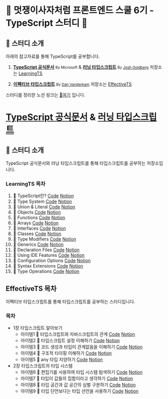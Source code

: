 # 🦁 멋쟁이사자처럼 프론트엔드 스쿨 6기 - TypeScript 스터디 🦁

## 📌 스터디 소개

아래의 참고자료를 통해 TypeScript를 공부합니다.

1. **[TypeScript 공식문서](https://www.typescriptlang.org/)** <small>By Microsoft</small> & **[러닝 타입스크립트](https://www.learningtypescript.com/)** <small>By [Josh Goldberg](https://github.com/LearningTypeScript/site)</small>
   저장소는 [LearningTS]()

2. **[이펙티브 타입스크립트](https://effectivetypescript.com/)** <small>By [Dan Vanderkam](https://github.com/danvk/effective-typescript)</small>
   저장소는 [EffectiveTS]()

스터디를 정리한 노션 링크는 [🔗여기](https://likeliontypescript.notion.site/TypeScript-Study-127774cf21d144b6ac2e1c46760dbd23?pvs=4) 입니다.

# **[TypeScript 공식문서](https://www.typescriptlang.org/)** & **[러닝 타입스크립트](https://www.learningtypescript.com/)**

## 📌 스터디 소개

TypeScript 공식문서와 러닝 타입스크립트를 통해 타입스크립트를 공부하는 저장소입니다.

### LearningTS 목차

1. 📝 TypeScript란? [Code](https://github.com/ryudg/TypeScriptStudy/tree/main/LearningTS/01.HelloTS) [Notion](https://www.notion.so/likeliontypescript/1-TypeScript-a1fd13a8db224ff0b62f121973626601)
2. 📝 Type System [Code](https://github.com/ryudg/TypeScriptStudy/tree/main/LearningTS/02.TypeSystem) [Notion](https://www.notion.so/likeliontypescript/2-Type-System-625d500d19dd4618a24fc35e42675569)
3. 📝 Union & Literal [Code](https://github.com/ryudg/TypeScriptStudy/tree/main/LearningTS/03.UnionsAndLiterals) [Notion](https://www.notion.so/likeliontypescript/3-7de8e0bd99cd431ea36b5a492cf701cd)
4. 📝 Objects [Code](https://github.com/ryudg/TypeScriptStudy/tree/main/LearningTS/04.Object) [Notion](https://www.notion.so/likeliontypescript/4-e90617d20abe4565a44b62e4b2791fe4)
5. 📝 Functions [Code](https://github.com/ryudg/TypeScriptStudy/tree/main/LearningTS/05.Function) [Notion](https://www.notion.so/likeliontypescript/5-4306ec3795f048f1bcd7d2a6329d4028)
6. 📝 Arrays [Code](https://github.com/ryudg/TypeScriptStudy/tree/main/LearningTS/06.Array) [Notion](https://www.notion.so/likeliontypescript/6-fb3db43acefe4a71992e5fcf9d039861)
7. 📝 Interfaces [Code](https://github.com/ryudg/TypeScriptStudy/tree/main/LearningTS/07.Interface) [Notion](https://www.notion.so/likeliontypescript/7-04f71ff43b204a9bb43527a991afaf4a)
8. 📝 Classes [Code](https://github.com/ryudg/TypeScriptStudy/tree/main/LearningTS/08.Class) [Notion](https://www.notion.so/likeliontypescript/8-2efc03c5248f465d92be2d16de0e006d)
9. 📝 Type Modifiers [Code](https://github.com/ryudg/TypeScriptStudy/tree/main/LearningTS/09.Modifier) [Notion](https://www.notion.so/likeliontypescript/9-c5cf62b9a7a447d9bff34f68d6deee40)
10. 📝 Generics [Code](https://github.com/ryudg/TypeScriptStudy/tree/main/LearningTS/10.Generic) [Notion](https://www.notion.so/likeliontypescript/10-954096e3d26c44c191e6a01e0015b74f)
11. 📝 Declaration Files [Code](https://github.com/ryudg/TypeScriptStudy/tree/main/LearningTS/11.Declaration) [Notion](https://www.notion.so/likeliontypescript/11-ecc9eaad73ce4d11b96a224ac792a5e8)
12. 📝 Using IDE Features [Code](https://github.com/ryudg/TypeScriptStudy/tree/main/LearningTS/12.IDE) [Notion](https://www.notion.so/likeliontypescript/12-IDE-cf1d05604b6d4917bfd5c8e20f6b6a8b)
13. 📝 Configuration Options [Code](https://github.com/ryudg/TypeScriptStudy/tree/main/LearningTS/13.ConfigurationOptions) [Notion](https://www.notion.so/likeliontypescript/13-381a133836954565ae46fc65ef63189b)
14. 📝 Syntax Extensions [Code]() [Notion]()
15. 📝 Type Operations [Code]() [Notion]()

## EffectiveTS 목차

이펙티브 타입스크립트를 통해 타입스크립트를 공부하는 스터디입니다.

### 목차

- 1장 타입스크립트 알아보기
  - 아이템1 📝 타입스크립트와 자바스크립트의 관계 [Code](https://github.com/ryudg/TypeScriptStudy/tree/main/EffectiveTS/Section1/Item1) [Notion](https://www.notion.so/likeliontypescript/1-TypeScript-JavaScript-21ceb7e479604553954a7ccb5ef1cb7f)
  - 아이템2 📝 타입스크립트 설정 이해하기 [Code](https://github.com/ryudg/TypeScriptStudy/tree/main/EffectiveTS/Section1/Item2) [Notion](https://www.notion.so/likeliontypescript/2-b782251ce2fe4e86b6696d387aa4fb3c)
  - 아이템3 📝 코드 생성과 타입이 관계없음을 이해하기 [Code](https://github.com/ryudg/TypeScriptStudy/tree/main/EffectiveTS/Section1/Item3) [Notion](https://www.notion.so/likeliontypescript/3-f1c818829dc74ab59f11b1bcc7c36164)
  - 아이템4 📝 구조적 타이핑 이해하기 [Code](https://github.com/ryudg/TypeScriptStudy/tree/main/EffectiveTS/Section1/Item4) [Notion](https://www.notion.so/likeliontypescript/4-1e4c8df36152436d8e503bb89e794138)
  - 아이템5 📝 any 타입 지양하기 [Code](https://github.com/ryudg/TypeScriptStudy/tree/main/EffectiveTS/Section1/Item5) [Notion](https://www.notion.so/likeliontypescript/5-any-19ce4963133c421eb5372a95ba61eb00)
- 2장 타입스크립트의 타입 시스템
  - 아이템6 📝 편집기를 사용하여 타입 시스템 탐색하기 [Code](https://github.com/ryudg/TypeScriptStudy/tree/main/EffectiveTS/Section2/Item6) [Notion](https://www.notion.so/likeliontypescript/6-c08290a634fa4514a164ca4c1516f67c)
  - 아이템7 📝 타입이 값들의 집합이라고 생각하기 [Code](https://github.com/ryudg/TypeScriptStudy/tree/main/EffectiveTS/Section2/Item7) [Notion](https://www.notion.so/likeliontypescript/7-78a6554491784d6d87b69abe88dda324)
  - 아이템8 📝 타입 공간과 값 공간의 심벌 구분하기 [Code](https://github.com/ryudg/TypeScriptStudy/tree/main/EffectiveTS/Section2/Item8) [Notion](https://www.notion.so/likeliontypescript/8-213f77f1cae047bca809752db0e3ef73)
  - 아이템9 📝 타입 단언보다는 타입 선언을 사용하기 [Code](https://github.com/ryudg/TypeScriptStudy/tree/main/EffectiveTS/Section2/Item9) [Notion](https://www.notion.so/likeliontypescript/9-6bf6e6d1318a483c958f661028118959)
